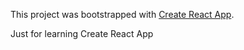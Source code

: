 This project was bootstrapped with [Create React App](https://github.com/facebookincubator/create-react-app).

Just for learning Create React App
